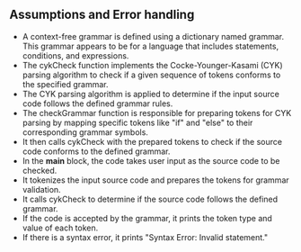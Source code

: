 ## Assumptions and Error handling

- A context-free grammar is defined using a dictionary named grammar. This grammar appears to be for a language that includes statements, conditions, and expressions.
- The cykCheck function implements the Cocke-Younger-Kasami (CYK) parsing algorithm to check if a given sequence of tokens conforms to the specified grammar.
- The CYK parsing algorithm is applied to determine if the input source code follows the defined grammar rules.
- The checkGrammar function is responsible for preparing tokens for CYK parsing by mapping specific tokens like "if" and "else" to their corresponding grammar symbols.
- It then calls cykCheck with the prepared tokens to check if the source code conforms to the defined grammar.
- In the __main__ block, the code takes user input as the source code to be checked.
- It tokenizes the input source code and prepares the tokens for grammar validation.
- It calls cykCheck to determine if the source code follows the defined grammar.
- If the code is accepted by the grammar, it prints the token type and value of each token.
- If there is a syntax error, it prints "Syntax Error: Invalid statement."
